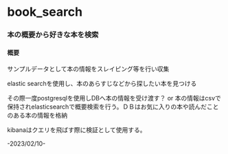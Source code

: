 ﻿# book_search

### 本の概要から好きな本を検索

#### 概要

サンプルデータとして本の情報をスレイピング等を行い収集

elastic searchを使用し、本のあらすじなどから探したい本を見つける

その際一度postgresqlを使用しDBへ本の情報を受け渡す？ or 本の情報はcsvで保持されelasticsearchで概要検索を行う。ＤＢはお気に入りの本や読んだことのある本の情報を格納

kibanaはクエリを飛ばす際に検証として使用する。

-2023/02/10-
